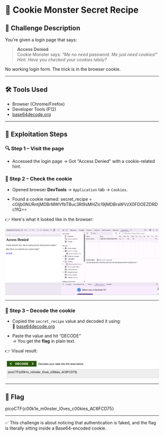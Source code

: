 # 🍪 Cookie Monster Secret Recipe

## 🧩 Challenge Description

You're given a login page that says:

> **Access Denied**  
> Cookie Monster says: *"Me no need password. Me just need cookies!"*  
> *Hint: Have you checked your cookies lately?*

No working login form. The trick is in the browser cookie.

---

## 🛠️ Tools Used

- Browser (Chrome/Firefox)
- Developer Tools (F12)
- [base64decode.org](https://www.base64decode.org/)

---

## 🧪 Exploitation Steps

### 🔍 Step 1 – Visit the page

- Accessed the login page → Got "Access Denied" with a cookie-related hint.

### 🔎 Step 2 – Check the cookie

- Opened browser **DevTools** → `Application` tab → `Cookies`.

- Found a cookie named: secret_recipe = cGljb0NURntjMDBrMWVfbTBuc3Rl9sMHZlc19jMDBraWVzX0FDOEZDRDc1fQ==


👉 Here's what it looked like in the browser:

![Step 2 – DevTools Cookie](../screenshots/cookie-monster-devtools.png)

---

### 🧪 Step 3 – Decode the cookie

- Copied the `secret_recipe` value and decoded it using:  
🔗 [base64decode.org](https://www.base64decode.org/)

- Paste the value and hit “DECODE”  
→ You get the **flag** in plain text.

👉 Visual result:

![Step 3 – Decoded Flag](../screenshots/cookie-monster-decode.png)

---

## 🏁 Flag

picoCTF{c00k1e_m0nster_l0ves_c00kies_AC8FCD75}

---

✅ This challenge is about noticing that authentication is faked, and the flag is literally sitting inside a Base64-encoded cookie.


